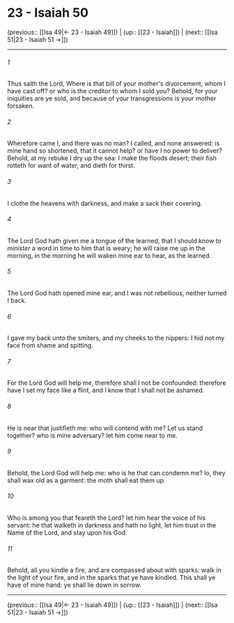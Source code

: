 # 23 - Isaiah 50

(previous:: [[Isa 49|← 23 - Isaiah 49]]) | (up:: [[23 - Isaiah]]) | (next:: [[Isa 51|23 - Isaiah 51 →]])

***


###### 1 
Thus saith the Lord, Where is that bill of your mother's divorcement, whom I have cast off? or who is the creditor to whom I sold you? Behold, for your iniquities are ye sold, and because of your transgressions is your mother forsaken. 

###### 2 
Wherefore came I, and there was no man? I called, and none answered: is mine hand so shortened, that it cannot help? or have I no power to deliver? Behold, at my rebuke I dry up the sea: I make the floods desert; their fish rotteth for want of water, and dieth for thirst. 

###### 3 
I clothe the heavens with darkness, and make a sack their covering. 

###### 4 
The Lord God hath given me a tongue of the learned, that I should know _to minister_ a word in time to him that is weary; he will raise me up in the morning, in the morning he will waken mine ear to hear, as the learned. 

###### 5 
The Lord God hath opened mine ear, and I was not rebellious, neither turned I back. 

###### 6 
I gave my back unto the smiters, and my cheeks to the nippers: I hid not my face from shame and spitting. 

###### 7 
For the Lord God will help me, therefore shall I not be confounded: therefore have I set my face like a flint, and I know that I shall not be ashamed. 

###### 8 
He is near that justifieth me: who will contend with me? Let us stand together? who is mine adversary? let him come near to me. 

###### 9 
Behold, the Lord God will help me: who is he that can condemn me? lo, they shall wax old as a garment: the moth shall eat them up. 

###### 10 
Who is among you that feareth the Lord? let him hear the voice of his servant: he that walketh in darkness and hath no light, let him trust in the Name of the Lord, and stay upon his God. 

###### 11 
Behold, all you kindle a fire, and are compassed about with sparks: walk in the light of your fire, and in the sparks that ye have kindled. This shall ye have of mine hand: ye shall lie down in sorrow.

***

(previous:: [[Isa 49|← 23 - Isaiah 49]]) | (up:: [[23 - Isaiah]]) | (next:: [[Isa 51|23 - Isaiah 51 →]])
